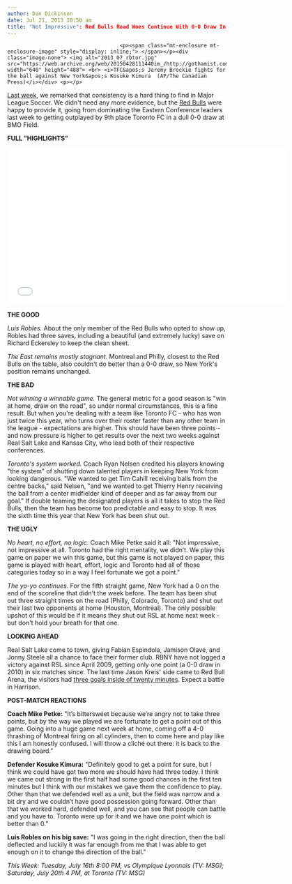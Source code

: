 ```yaml
---
author: Dan Dickinson
date: Jul 21, 2013 10:50 am
title: "Not Impressive": Red Bulls Road Woes Continue With 0-0 Draw In Toronto
---
```


	
										<p><span class="mt-enclosure mt-enclosure-image" style="display: inline;"> </span></p><div class="image-none"> <img alt="2013_07_rbtor.jpg" src="https://web.archive.org/web/20150428111440im_/http://gothamist.com/attachments/jen/2013_07_rbtor.jpg" width="640" height="488"> <br> <i>TFC&apos;s Jeremy Brockie fights for the ball against New York&apos;s Kosuke Kimura  (AP/The Canadian Press)</i></div> <p></p>

<p><a href="https://web.archive.org/web/20150428111440/http://gothamist.com/2013/07/14/red_bulls_statement_montreal.php">Last week</a>, we remarked that consistency is a hard thing to find in Major League Soccer. We didn&apos;t need any more evidence, but the <a href="https://web.archive.org/web/20150428111440/http://gothamist.com/tags/redbulls">Red Bulls</a> were happy to provide it, going from dominating the Eastern Conference leaders last week to getting outplayed by 9th place Toronto FC in a dull 0-0 draw at BMO Field.</p>

<p><strong>FULL &quot;HIGHLIGHTS&quot;</strong></p>

<p><iframe width="640" height="360" src="//web.archive.org/web/20150428111440if_/http://www.youtube.com/embed/p3YYkCIfUJE?rel=0" frameborder="0" allowfullscreen></iframe></p>

<p><strong>THE GOOD</strong></p>

<p><em>Luis Robles.</em>  About the only member of the Red Bulls who opted to show up, Robles had three saves, including a beautiful (and extremely lucky) save on Richard Eckersley to keep the clean sheet.</p>

<p><script height="349px" width="620px" src="https://web.archive.org/web/20150428111440js_/http://player.ooyala.com/iframe.js#pbid=4bfc225f82bf46c48dfb065eda97f74f&amp;ec=s2ODBoZDrhFc6OxNMguZ4CqJXopoi_4D"></script></p>

<p><em>The East remains mostly stagnant.</em>  Montreal and Philly, closest to the Red Bulls on the table, also couldn&apos;t do better than a 0-0 draw, so New York&apos;s position remains unchanged.</p>

<p><strong>THE BAD</strong></p>

<p><em>Not winning a winnable game.</em> The general metric for a good season is &quot;win at home, draw on the road&quot;, so under normal circumstances, this is a fine result.  But when you&apos;re dealing with a team like Toronto FC - who has won just twice this year, who turns over their roster faster than any other team in the league - expectations are higher.  This should have been three points - and now pressure is higher to get results over the next two weeks against Real Salt Lake and Kansas City, who lead both of their respective conferences.</p>

<p><em>Toronto&apos;s system worked.</em>  Coach Ryan Nelsen credited his players knowing &quot;the system&quot; of shutting down talented players in keeping New York from looking dangerous. &quot;We wanted to get Tim Cahill receiving balls from the centre backs,&quot; said Nelsen, &quot;and we wanted to get Thierry Henry receiving the ball from a center midfielder kind of deeper and as far away from our goal.&quot;  If double teaming the designated players is all it takes to stop the Red Bulls, then the team has become too predictable and easy to stop.  It was the sixth time this year that New York has been shut out.</p>

<p><strong>THE UGLY</strong></p>

<p><em>No heart, no effort, no logic.</em> Coach Mike Petke said it all: &quot;Not impressive, not impressive at all. Toronto had the right mentality, we didn&#x2019;t. We play this game on paper we win this game, but this game is not played on paper, this game is played with heart, effort, logic and Toronto had all of those categories today so in a way I feel fortunate we got a point.&quot;</p>

<p><em>The yo-yo continues.</em> For the fifth straight game, New York had a 0 on the end of the scoreline that didn&apos;t the week before. The team has been shut out three straight times on the road (Philly, Colorado, Toronto) and shut out their last two opponents at home (Houston, Montreal). The only possible upshot of this would be if it means they shut out RSL at home next week - but don&apos;t hold your breath for that one.</p>

<p><strong>LOOKING AHEAD</strong></p>

<p>Real Salt Lake come to town, giving Fabian Espindola, Jamison Olave, and Jonny Steele all a chance to face their former club.  RBNY have not logged a victory against RSL since April 2009, getting only one point (a 0-0 draw in 2010) in six matches since. The last time Jason Kreis&apos; side came to Red Bull Arena, the visitors had <a href="https://web.archive.org/web/20150428111440/http://gothamist.com/2011/09/22/rbny_falls_to_salt_lake_rafa_marque.php">three goals inside of twenty minutes</a>.  Expect a battle in Harrison.</p>

<p><strong>POST-MATCH REACTIONS</strong></p>

<p><strong>Coach Mike Petke:</strong> &quot;It&#x2019;s bittersweet because we&#x2019;re angry not to take three points, but by the way we played we are fortunate to get a point out of this game. Going into a huge game next week at home, coming off a 4-0 thrashing of Montreal firing on all cylinders, then to come here and play like this I am honestly confused. I will throw a clich&#xE9; out there: it is back to the drawing board.&quot;</p>

<p><strong>Defender Kosuke Kimura:</strong> &quot;Definitely good to get a point for sure, but I think we could have got two more we should have had three today. I think we came out strong in the first half had some good chances in the first ten minutes but I think with our mistakes we gave them the confidence to play. Other than that we defended well as a unit, but the field was narrow and a bit dry and we couldn&#x2019;t have good possession going forward. Other than that we worked hard, defended well, and you can see that people can battle and you have to. Toronto were up for it and we have one point which is better than 0.&quot;</p>

<p><strong>Luis Robles on his big save:</strong> &quot;I was going in the right direction, then the ball deflected and luckily it was far enough from me that I was able to get enough on it to change the direction of the ball.&quot;</p>

<p><em>This Week: Tuesday, July 16th 8:00 PM, vs Olympique Lyonnais (TV: MSG); Saturday, July 20th 4 PM, at Toronto (TV: MSG)</em></p>					
										
									
				